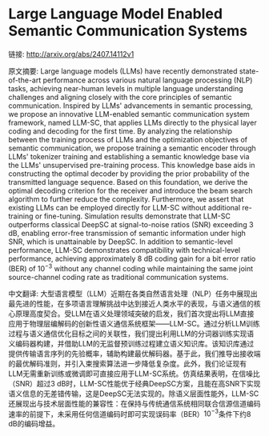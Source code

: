 # Large Language Model Enabled Semantic Communication Systems

链接: http://arxiv.org/abs/2407.14112v1

原文摘要:
Large language models (LLMs) have recently demonstrated state-of-the-art
performance across various natural language processing (NLP) tasks, achieving
near-human levels in multiple language understanding challenges and aligning
closely with the core principles of semantic communication. Inspired by LLMs'
advancements in semantic processing, we propose an innovative LLM-enabled
semantic communication system framework, named LLM-SC, that applies LLMs
directly to the physical layer coding and decoding for the first time. By
analyzing the relationship between the training process of LLMs and the
optimization objectives of semantic communication, we propose training a
semantic encoder through LLMs' tokenizer training and establishing a semantic
knowledge base via the LLMs' unsupervised pre-training process. This knowledge
base aids in constructing the optimal decoder by providing the prior
probability of the transmitted language sequence. Based on this foundation, we
derive the optimal decoding criterion for the receiver and introduce the beam
search algorithm to further reduce the complexity. Furthermore, we assert that
existing LLMs can be employed directly for LLM-SC without additional
re-training or fine-tuning. Simulation results demonstrate that LLM-SC
outperforms classical DeepSC at signal-to-noise ratios (SNR) exceeding 3 dB,
enabling error-free transmission of semantic information under high SNR, which
is unattainable by DeepSC. In addition to semantic-level performance, LLM-SC
demonstrates compatibility with technical-level performance, achieving
approximately 8 dB coding gain for a bit error ratio (BER) of $10^{-3}$ without
any channel coding while maintaining the same joint source-channel coding rate
as traditional communication systems.

中文翻译:
大型语言模型（LLM）近期在各类自然语言处理（NLP）任务中展现出最先进的性能，在多项语言理解挑战中达到接近人类水平的表现，与语义通信的核心原理高度契合。受LLM在语义处理领域突破的启发，我们首次提出将LLM直接应用于物理层编解码的创新性语义通信系统框架——LLM-SC。通过分析LLM训练过程与语义通信优化目标之间的关联性，我们提出利用LLM的分词器训练实现语义编码器构建，并借助LLM的无监督预训练过程建立语义知识库。该知识库通过提供传输语言序列的先验概率，辅助构建最优解码器。基于此，我们推导出接收端的最优解码准则，并引入束搜索算法进一步降低复杂度。此外，我们论证现有LLM无需重新训练或微调即可直接应用于LLM-SC系统。仿真结果表明，在信噪比（SNR）超过3 dB时，LLM-SC性能优于经典DeepSC方案，且能在高SNR下实现语义信息的无差错传输，这是DeepSC无法实现的。除语义层面性能外，LLM-SC还展现出与技术层面性能的兼容性：在保持与传统通信系统相同联合信源信道编码速率的前提下，未采用任何信道编码时即可实现误码率（BER）$10^{-3}$条件下约8 dB的编码增益。
